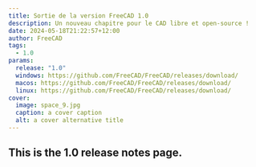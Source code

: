 ```yaml
---
title: Sortie de la version FreeCAD 1.0
description: Un nouveau chapitre pour le CAD libre et open-source !
date: 2024-05-18T21:22:57+12:00
author: FreeCAD
tags:
  - 1.0
params:
  release: "1.0"
  windows: https://github.com/FreeCAD/FreeCAD/releases/download/
  macos: https://github.com/FreeCAD/FreeCAD/releases/download/
  linux: https://github.com/FreeCAD/FreeCAD/releases/download/
cover:
  image: space_9.jpg
  caption: a cover caption
  alt: a cover alternative title
---
```


## This is the 1.0 release notes page.
